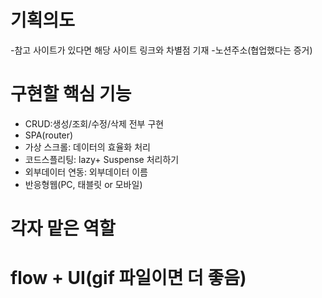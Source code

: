 # 기획의도
-참고 사이트가 있다면 해당 사이트 링크와 차별점 기재
-노션주소(협업했다는 증거)
# 구현할 핵심 기능
- CRUD:생성/조회/수정/삭제 전부 구현
- SPA(router)
- 가상 스크롤: 데이터의 효율화 처리
- 코드스플리팅: lazy+ Suspense 처리하기 
- 외부데이터 연동: 외부데이터 이름
- 반응형웹(PC, 태블릿 or 모바일)
# 각자 맡은 역할 
# flow +  UI(gif 파일이면 더 좋음)
